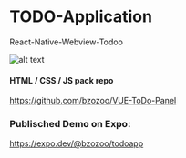 # TODO-Application
React-Native-Webview-Todoo

![alt text](https://github.com/[username]/[reponame]/blob/[branch]/assets/default.png?raw=true)

#### HTML / CSS / JS pack repo
https://github.com/bzozoo/VUE-ToDo-Panel


### Publisched Demo on Expo:
https://expo.dev/@bzozoo/todoapp
